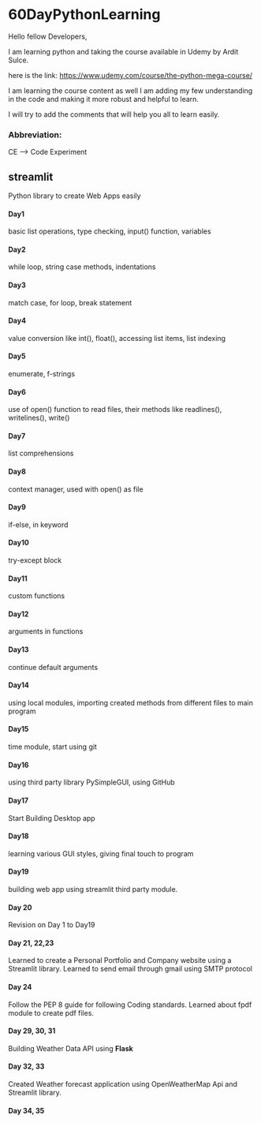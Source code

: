 # 60DayPythonLearning

Hello fellow Developers,

I am learning python and taking the course available in Udemy by Ardit Sulce.

here is the link: 
https://www.udemy.com/course/the-python-mega-course/

I am learning the course content as well I am adding my few understanding in the code and making it more robust and helpful to learn.

I will try to add the comments that will help you all to learn easily.


### Abbreviation:

CE --> Code Experiment


## streamlit
Python library to create Web Apps easily

#### Day1
basic list operations, type checking, input() function, variables
#### Day2
while loop, string case methods, indentations
#### Day3
match case, for loop, break statement
#### Day4
value conversion like int(), float(), accessing list items, list indexing
#### Day5
enumerate, f-strings
#### Day6
use of open() function to read files, their methods like readlines(), writelines(), write()
#### Day7
list comprehensions
#### Day8
context manager, used with open() as file
#### Day9
if-else, in keyword
#### Day10
try-except block
#### Day11
custom functions
#### Day12
arguments in functions
#### Day13
continue default arguments
#### Day14
using local modules, importing created methods from different files to main program
#### Day15
time module, start using git
#### Day16
using third party library PySimpleGUI, using GitHub
#### Day17
Start Building Desktop app
#### Day18
learning various GUI styles, giving final touch to program
#### Day19
building web app using streamlit third party module.
#### Day 20
Revision on Day 1 to Day19
#### Day 21, 22,23
Learned to create a Personal Portfolio and Company website using a Streamlit library.
Learned to send email through gmail using SMTP protocol
#### Day 24
Follow the PEP 8 guide for following Coding standards. Learned about fpdf module to create pdf files.

#### Day 29, 30, 31
Building Weather Data API using **Flask**

#### Day 32, 33
Created Weather forecast application using OpenWeatherMap Api and Streamlit library.

#### Day 34, 35
